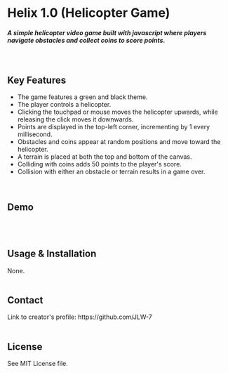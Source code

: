 <h1>Helix 1.0 (Helicopter Game)</h1>
<h5>A simple helicopter video game built with javascript where players navigate obstacles and collect coins to score points.</h5>
<br>
<h2>Key Features</h2>
<ul>
  <li>The game features a green and black theme.</li>
  <li>The player controls a helicopter.</li>
  <li>Clicking the touchpad or mouse moves the helicopter upwards, while releasing the click moves it downwards.</li>
  <li>Points are displayed in the top-left corner, incrementing by 1 every millisecond.</li>
  <li>Obstacles and coins appear at random positions and move toward the helicopter.</li>
  <li>A terrain is placed at both the top and bottom of the canvas.</li>
  <li>Colliding with coins adds 50 points to the player's score.</li>
  <li>Collision with either an obstacle or terrain results in a game over.</li>
</ul>
<br>
<h2>Demo</h2>

<br>
<br>
<h2>Usage & Installation</h2>
<h7>None.</h7>
<br>
<br>
<h2>Contact</h2>
<h7>Link to creator's profile: https://github.com/JLW-7</h7>
<br>
<br>
<h2>License</h2>
<h7>See MIT License file.</h7>

